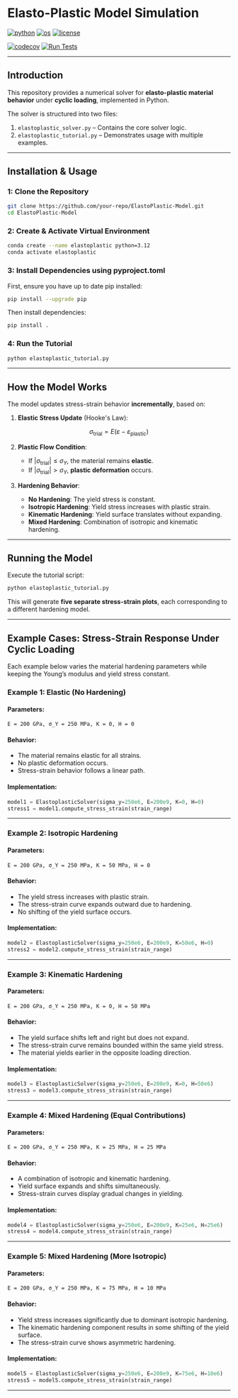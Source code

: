 # Elasto-Plastic Model Simulation

[![python](https://img.shields.io/badge/python-3.12-blue.svg)](https://www.python.org/)
[![os](https://img.shields.io/badge/os-ubuntu%20|%20macos%20|%20windows-blue.svg)](https://github.com/dmj-bu/ME700-Assignment-1)
[![license](https://img.shields.io/badge/license-MIT-green.svg)](https://github.com/dmj-bu/ME700-Assignment-1/blob/main/LICENSE)

[![codecov](https://codecov.io/gh/dmj-bu/ME700-Assignment-1/graph/badge.svg?token=YOUR_CODECOV_TOKEN)](https://codecov.io/gh/dmj-bu/ME700-Assignment-1)
[![Run Tests](https://github.com/dmj-bu/ME700-Assignment-1/actions/workflows/tests.yml/badge.svg)](https://github.com/dmj-bu/ME700-Assignment-1/actions/workflows/tests.yml)

---
## Introduction

This repository provides a numerical solver for **elasto-plastic material behavior** under **cyclic loading**, implemented in Python.

The solver is structured into two files:

1. `elastoplastic_solver.py` – Contains the core solver logic.
2. `elastoplastic_tutorial.py` – Demonstrates usage with multiple examples.

---

## Installation & Usage

### 1: Clone the Repository

```bash
git clone https://github.com/your-repo/ElastoPlastic-Model.git
cd ElastoPlastic-Model
```

### 2: Create & Activate Virtual Environment

```bash
conda create --name elastoplastic python=3.12
conda activate elastoplastic
```

### 3: Install Dependencies using pyproject.toml

First, ensure you have up to date pip installed:

```bash
pip install --upgrade pip
```

Then install dependencies:

```bash
pip install .
```

### 4: Run the Tutorial

```bash
python elastoplastic_tutorial.py
```

---

## How the Model Works

The model updates stress-strain behavior **incrementally**, based on:

1. **Elastic Stress Update** (Hooke's Law):
```math
\sigma_{\text{trial}} = E (\varepsilon - \varepsilon_{\text{plastic}})
```
2. **Plastic Flow Condition**:
   - If $|\sigma_{\text{trial}}| \leq \sigma_Y$, the material remains **elastic**.
   - If $|\sigma_{\text{trial}}| > \sigma_Y$, **plastic deformation** occurs.

3. **Hardening Behavior**:
   - **No Hardening**: The yield stress is constant.
   - **Isotropic Hardening**: Yield stress increases with plastic strain.
   - **Kinematic Hardening**: Yield surface translates without expanding.
   - **Mixed Hardening**: Combination of isotropic and kinematic hardening.

---
## Running the Model

Execute the tutorial script:
```sh
python elastoplastic_tutorial.py
```
This will generate **five separate stress-strain plots**, each corresponding to a different hardening model.

---
## Example Cases: Stress-Strain Response Under Cyclic Loading
Each example below varies the material hardening parameters while keeping the Young’s modulus and yield stress constant.

### Example 1: Elastic (No Hardening)

#### Parameters:
```
E = 200 GPa, σ_Y = 250 MPa, K = 0, H = 0
```
#### Behavior:
   - The material remains elastic for all strains.
   - No plastic deformation occurs.
   - Stress-strain behavior follows a linear path.
#### Implementation:
```python
model1 = ElastoplasticSolver(sigma_y=250e6, E=200e9, K=0, H=0)
stress1 = model1.compute_stress_strain(strain_range)
```
---

### Example 2: Isotropic Hardening

#### Parameters:
```
E = 200 GPa, σ_Y = 250 MPa, K = 50 MPa, H = 0
```
#### Behavior:
   - The yield stress increases with plastic strain.
   - The stress-strain curve expands outward due to hardening.
   - No shifting of the yield surface occurs.
#### Implementation:
```python
model2 = ElastoplasticSolver(sigma_y=250e6, E=200e9, K=50e6, H=0)
stress2 = model2.compute_stress_strain(strain_range)
```

---

### Example 3: Kinematic Hardening

#### Parameters:
```
E = 200 GPa, σ_Y = 250 MPa, K = 0, H = 50 MPa
```
#### Behavior:
   - The yield surface shifts left and right but does not expand.
   - The stress-strain curve remains bounded within the same yield stress.
   - The material yields earlier in the opposite loading direction.
#### Implementation:
```python
model3 = ElastoplasticSolver(sigma_y=250e6, E=200e9, K=0, H=50e6)
stress3 = model3.compute_stress_strain(strain_range)
```

---

### Example 4: Mixed Hardening (Equal Contributions)

#### Parameters:
```
E = 200 GPa, σ_Y = 250 MPa, K = 25 MPa, H = 25 MPa
```
#### Behavior:
   - A combination of isotropic and kinematic hardening.
   - Yield surface expands and shifts simultaneously.
   - Stress-strain curves display gradual changes in yielding.
#### Implementation:
```python
model4 = ElastoplasticSolver(sigma_y=250e6, E=200e9, K=25e6, H=25e6)
stress4 = model4.compute_stress_strain(strain_range)
```

---

### Example 5: Mixed Hardening (More Isotropic)

#### Parameters:
```
E = 200 GPa, σ_Y = 250 MPa, K = 75 MPa, H = 10 MPa
```
#### Behavior:
   - Yield stress increases significantly due to dominant isotropic hardening.
   - The kinematic hardening component results in some shifting of the yield surface.
   - The stress-strain curve shows asymmetric hardening.
#### Implementation:
```python
model5 = ElastoplasticSolver(sigma_y=250e6, E=200e9, K=75e6, H=10e6)
stress5 = model5.compute_stress_strain(strain_range)
```
---
